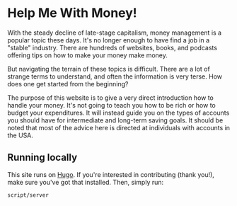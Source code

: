 # Help Me With Money!

With the steady decline of late-stage capitalism, money management is a popular topic these days. It's no longer enough to have find a job in a "stable" industry. There are hundreds of websites, books, and podcasts offering tips on how to make your money make money.

But navigating the terrain of these topics is difficult. There are a lot of strange terms to understand, and often the information is very terse. How does one get started from the beginning?

The purpose of this website is to give a very direct introduction how to handle your money. It's not going to teach you how to be rich or how to budget your expenditures. It will instead guide you on the types of accounts you should have for intermediate and long-term saving goals. It should be noted that most of the advice here is directed at individuals with accounts in the USA.

## Running locally

This site runs on [Hugo](https://gohugo.io/). If you're interested in contributing (thank you!), make sure you've got that installed. Then, simply run:

```
script/server
```
